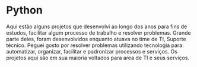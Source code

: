 # Python
Aqui estão alguns projetos que desenvolvi ao longo dos anos para fins de estudos, facilitar algum processo de trabalho e resolver problemas. Grande parte deles, foram desenvolvidos enquanto atuava no time de TI, Suporte técnico. Peguei gosto por resolver problemas utilizando tecnologia para: automatizar, organizar, facilitar e padronizar processos e serviços. Os projetos aqui são em sua maioria voltados para area de TI e seus serviços.
